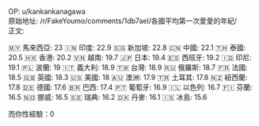 
OP: u/kankankanagawa  
原始地址: /r/FakeYoumo/comments/1db7ael/各國平均第一次愛愛的年紀/  
正文:  

🇲🇾 馬來西亞: 23
🇮🇳 印度: 22.9
🇸🇬 新加坡: 22.8
🇨🇳 中國: 22.1
🇹🇭 泰國: 20.5
🇭🇰 香港: 20.2
🇻🇳 越南: 19.7
🇯🇵 日本: 19.4
🇪🇸 西班牙: 19.2
🇮🇩 印尼: 19.1
🇵🇱 波蘭: 19
🇮🇹 義大利: 18.9
🇹🇼 台灣: 18.9
🇷🇺 俄羅斯: 18.7
🇫🇷 法國: 18.5
🇬🇧 英國: 18.3
🇺🇸 美國: 18
🇦🇺 澳洲: 17.9
🇹🇷 土耳其: 17.8
🇳🇿 紐西蘭: 17.8
🇩🇪 德國: 17.6
🇧🇷 巴西: 17.4
🇵🇹 葡萄牙: 16.9
🇮🇱 以色列: 16.7
🇫🇮 芬蘭: 16.5
🇳🇴 挪威: 16.5
🇸🇪 瑞典: 16.2
🇩🇰 丹麥: 16.1
🇮🇸 冰島: 15.6

而你性經驗：0
